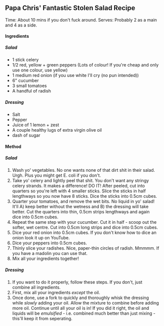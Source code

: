 ## Papa Chris' Fantastic Stolen Salad Recipe ##

Time: About 10 mins if you don't fuck around.
Serves: Probably 2 as a main and 4 as a side.

#### Ingredients ####

##### Salad #####
 - 1 stick celery
 - 1/2 red, yellow + green peppers (Lots of colour! If you're cheap and only use one colour, use yellow)
 - 1 medium red onion (if you use white I'll cry (no pun intended))
 - 6" cucumber
 - 3 small tomatoes
 - A handful of radish

##### Dressing ######
 - Salt
 - Pepper
 - Juice of 1 lemon + zest
 - A couple healthy lugs of extra virgin olive oil
 - dash of sugar

#### Method ####

##### Salad #####
1. Wash yo' vegetables. No one wants none of that dirt shit in their salad. Urgh. Plus you might get E. coli if you don't.
2. Take yo' celery and lightly peel that shit. You don't want any stringy celery strands. It makes a difference! DO IT! After peeled, cut into quarters so you're left with 4 smaller sticks. Slice the sticks in half lengthways so you now have 8 sticks. Dice the sticks into 0.5cm cubes.
3. Quarter your tomatoes, and remove the wet bits. No liquid in yo' salad! It'll A) keep better without the wetness and B) the dressing will take better. Cut the quarters into thin, 0.5cm strips lengthways and again dice into 0.5cm cubes.
4. Repeat the same step with your cucumber. Cut it in half - scoop out the softer, wet centre. Cut into 0.5cm long strips and dice into 0.5cm cubes.
5. Dice your red onion into 0.5cm cubes. If you don't know how to dice an onion look it up on YouTube.
6. Dice your peppers into 0.5cm cubes.
7. Thinly slice your radishes. Nice, paper-thin circles of radish. Mmmmm. If you have a madolin you can use that.
8. Mix all your ingredients together!

##### Dressing #####
1. If you want to do it properly, follow these steps. If you don't, just combine all ingredients.
2. First, mix all your ingredients *except* the oil.
3. Once done, use a fork to quickly and thoroughly whisk the dressing while *slowly* adding your oil. Allow the mixture to combine before adding more oil. Continue until all your oil is in! If you did it right, the oil and liquids will be *emulsified* - i.e. combined much better than just mixing - this'll keep it from seperating.

